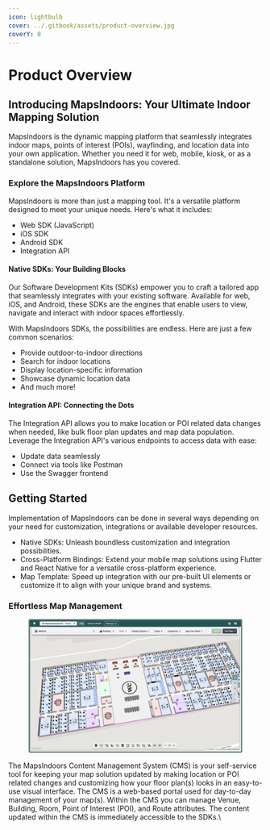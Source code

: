 ```yaml
---
icon: lightbulb
cover: ../.gitbook/assets/product-overview.jpg
coverY: 0
---
```


# Product Overview

## Introducing MapsIndoors: Your Ultimate Indoor Mapping Solution

MapsIndoors is the dynamic mapping platform that seamlessly integrates indoor maps, points of interest (POIs), wayfinding, and location data into your own application. Whether you need it for web, mobile, kiosk, or as a standalone solution, MapsIndoors has you covered.

### Explore the MapsIndoors Platform

MapsIndoors is more than just a mapping tool. It's a versatile platform designed to meet your unique needs. Here's what it includes:

* Web SDK (JavaScript)
* iOS SDK
* Android SDK
* Integration API

#### Native SDKs: Your Building Blocks

Our Software Development Kits (SDKs) empower you to craft a tailored app that seamlessly integrates with your existing software. Available for web, iOS, and Android, these SDKs are the engines that enable users to view, navigate and interact with indoor spaces effortlessly.

With MapsIndoors SDKs, the possibilities are endless. Here are just a few common scenarios:

* Provide outdoor-to-indoor directions
* Search for indoor locations
* Display location-specific information
* Showcase dynamic location data
* And much more!

#### Integration API: Connecting the Dots

The Integration API allows you to make location or POI related data changes when needed, like bulk floor plan updates and map data population. Leverage the Integration API's various endpoints to access data with ease:

* Update data seamlessly
* Connect via tools like Postman
* Use the Swagger frontend

## Getting Started

Implementation of MapsIndoors can be done in several ways depending on your need for customization, integrations or available developer resources.

* Native SDKs: Unleash boundless customization and integration possibilities.
* Cross-Platform Bindings: Extend your mobile map solutions using Flutter and React Native for a versatile cross-platform experience.
* Map Template: Speed up integration with our pre-built UI elements or customize it to align with your unique brand and systems.

### Effortless Map Management

<figure><img src="../.gitbook/assets/cms-screenshot.png" alt=""><figcaption></figcaption></figure>

The MapsIndoors Content Management System (CMS) is your self-service tool for keeping your map solution updated by making location or POI related changes and customizing how your floor plan(s) looks in an easy-to-use visual interface. The CMS is a web-based portal used for day-to-day management of your map(s). Within the CMS you can manage Venue, Building, Room, Point of Interest (POI), and Route attributes. The content updated within the CMS is immediately accessible to the SDKs.\
